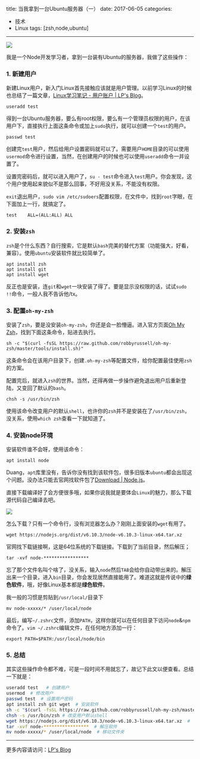 title: 当我拿到一台Ubuntu服务器（一）
date: 2017-06-05
categories: 
- 技术
- Linux
tags: [zsh,node,ubuntu]
---

![](http://7sbsl6.com1.z0.glb.clouddn.com/linux/ubuntu.jpg)

我是一个Node开发学习者，拿到一台装有Ubuntu的服务器，我做了这些操作：
<!-- more -->
### 1. 新建用户
新建Linux用户，新入门Linux首先接触应该就是用户管理。以前学习Linux的时候也总结了一篇文章，[Linux学习笔记 - 用户账户 | LP's Blog](http://lupeng.me/2014/05/04/Linux%E5%AD%A6%E4%B9%A0%E7%AC%94%E8%AE%B0%EF%BC%881%EF%BC%89.html)。

```
useradd test
```

得到一台Ubuntu服务器，要么有root权限，要么有一个管理员权限的用户，在该用户下，直接执行上面这条命令或加上`sudo`执行，就可以创建一个`test`的用户。

```
passwd test
```

创建完`test`用户，然后给用户设置密码就可以了。需要用户`HOME`目录的可以使用`usermod`命令进行设置，当然，在创建用户的时候也可以使用`useradd`命令一并设置了。

设置完密码后，就可以进入用户了，`su - test`命令进入`test`用户。你会发现，这个用户使用起来貌似不是那么回事，不好用没关系，不能没有权限。

`exit`退出用户，`sudo vim /etc/sudoers`配置权限，在文件中，找到`root`字眼，在下面加上一行，就搞定了。

```
test    ALL=(ALL:ALL) ALL
```

### 2. 安装`zsh`
`zsh`是个什么东西？自行搜索，它是默认`bash`完美的替代方案（功能强大，好看，兼容）。使用`ubuntu`安装软件就比较简单了。

```
apt install zsh
apt install git
apt install wget
```

反正也是安装，连`git`和`wget`一块安装了得了。要是显示没权限的话，试试`sudo !!`命令，一般人我不告诉他/tx。

### 3. 配置`oh-my-zsh`
安装了`zsh`，要是没安装`oh-my-zsh`，你还是会一脸懵逼。进入官方页面[Oh My Zsh](http://ohmyz.sh/)，找到下面这条命令，贴进去执行。

```
sh -c "$(curl -fsSL https://raw.github.com/robbyrussell/oh-my-zsh/master/tools/install.sh)"
```

这条命令会在该用户目录下，创建`.oh-my-zsh`等配置文件，给你配置最佳使用`zsh`的方案。

配置完后，就进入`zsh`的世界。当然，还得再做一步操作避免退出用户后重新登陆，又变回了默认的`bash`。

```
chsh -s /usr/bin/zsh
```

使用该命令改变用户的默认`shell`，也许你的`zsh`并不是安装在了`/usr/bin/zsh`，没关系，使用`which zsh`查看一下就知道了。

### 4. 安装node环境
安装软件谁不会呀，使用该命令：

```
apt install node
```

Duang，`apt`库里没有，告诉你没有找到该软件包，很多旧版本`ubuntu`都会出现这个问题。没办法只能去官网找软件包了[Download | Node.js](https://nodejs.org/en/download/)。

直接下载编译好了会方便很多哦，如果你说我就是要体会`Linux`的魅力，那么下载源代码自己编译去吧。

![](/assets/img/me/2017-06-05-17-02-39.jpg)

怎么下载？只有一个命令行，没有浏览器怎么办？刚刚上面安装的`wget`有用了。

```
wget https://nodejs.org/dist/v6.10.3/node-v6.10.3-linux-x64.tar.xz
```

官网找下载链接啊，这是64位系统的下载链接。下载到了当前目录，然后解压；

```
tar -xvf node-*****************
```

忘了那个文件名叫个啥了，没关系，输入`node`然后`TAB`会给你自动带出来的。解压出来一个目录，进入`bin`目录，你会发现居然直接能用了。难道这就是传说中的**绿色软件**，哦，好像Linux基本都是**绿色软件**。

我一般的习惯是剪贴到`/usr/local/`目录下

```
mv node-xxxxx/* /user/local/node
```

最后，编写`~/.zshrc`文件，添加`PATH`，这样你就可以在任何目录下访问`node`&`npm`命令了。`vim ~/.zshrc`编辑文件，在任何地方添加一行：

```
export PATH=$PATH:/usr/local/node/bin
```

### 5. 总结
其实这些操作命令都不难，可是一段时间不用就忘了，故记下此文以便查看。总结一下就是：

```sh
useradd test   # 创建用户
usermod  # 修改用户
passwd test  # 设置用户密码
apt install zsh git wget  # 安装软件
sh -c "$(curl -fsSL https://raw.github.com/robbyrussell/oh-my-zsh/master/tools/install.sh)"  # 安装oh-my-zsh
chsh -s /usr/bin/zsh # 改变用户默认shell
wget https://nodejs.org/dist/v6.10.3/node-v6.10.3-linux-x64.tar.xz  # 下载Node软件
tar -xvf node-*****************  # 解压软件
mv node-xxxxx/* /user/local/node  # 移动文件夹
```

---
更多内容请访问：[LP's Blog](http://lupeng.me)